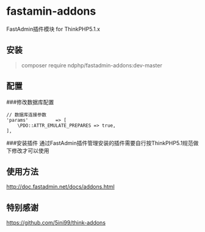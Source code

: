 # fastamin-addons
FastAdmin插件模块 for ThinkPHP5.1.x

## 安装
> composer require ndphp/fastadmin-addons:dev-master

## 配置

###修改数据库配置
```
// 数据库连接参数
'params'          => [
    \PDO::ATTR_EMULATE_PREPARES => true,
],
```
###安装插件
通过FastAdmin插件管理安装的插件需要自行按ThinkPHP5.1规范做下修改才可以使用

## 使用方法
http://doc.fastadmin.net/docs/addons.html

## 特别感谢
https://github.com/5ini99/think-addons